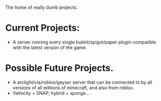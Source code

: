 The home of really dumb projects.

# Current Projects:
- A server running every single bukkit/spigot/paper plugin compatible with the latest version of the game.

# Possible Future Projects.
- A arclight/via/roblox/geyser server that can be connected to by all versions of all editions of minecraft, and also from roblox.
- Vellocity + SNAP; hybrid + sponge...
